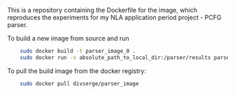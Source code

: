 This is a repository containing the Dockerfile for the image, which reproduces the experiments for my NLA application period project - PCFG parser. 

To build a new image from source and run
```bash
	sudo docker build -t parser_image_0 .
	sudo docker run -v absolute_path_to_local_dir:/parser/results parser_image_0
```

To pull the build image from the docker registry:
```bash
	sudo docker pull divserge/parser_image
```
